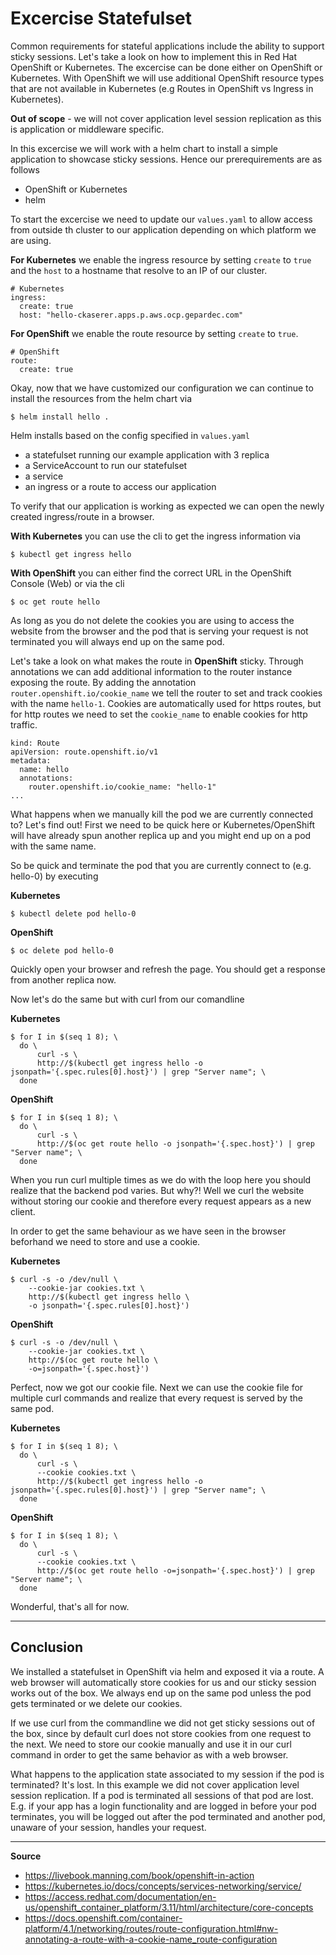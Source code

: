 # Excercise Statefulset

Common requirements for stateful applications include the ability to support sticky sessions. Let's take a look on how to implement this in Red Hat OpenShift or Kubernetes. The excercise can be done either on OpenShift or Kubernetes. With OpenShift we will use additional OpenShift resource types that are not available in Kubernetes (e.g Routes in OpenShift vs Ingress in Kubernetes).

**Out of scope** - we will not cover application level session replication as this is application or middleware specific.

In this excercise we will work with a helm chart to install a simple application to showcase sticky sessions. Hence our prerequirements are as follows

* OpenShift or Kubernetes
* helm

To start the excercise we need to update our `values.yaml` to allow access from outside th cluster to our application depending on which platform we are using.

**For Kubernetes** we enable the ingress resource by setting `create` to `true` and the `host` to a hostname that resolve to an IP of our cluster.

```
# Kubernetes
ingress:
  create: true
  host: "hello-ckaserer.apps.p.aws.ocp.gepardec.com"
```

**For OpenShift** we enable the route resource by setting `create` to `true`.

```
# OpenShift
route:
  create: true
```

Okay, now that we have customized our configuration we can continue to install the resources from the helm chart via

```
$ helm install hello .
```

Helm installs based on the config specified in `values.yaml`
* a statefulset running our example application with 3 replica
* a ServiceAccount to run our statefulset
* a service
* an ingress or a route to access our application

To verify that our application is working as expected we can open the newly created ingress/route in a browser. 

**With Kubernetes** you can use the cli to get the ingress information via

```
$ kubectl get ingress hello
```

**With OpenShift** you can either find the correct URL in the OpenShift Console (Web) or via the cli

```
$ oc get route hello
```

As long as you do not delete the cookies you are using to access the website from the browser and the pod that is serving your request is not terminated you will always end up on the same pod.

Let's take a look on what makes the route in **OpenShift** sticky. Through annotations we can add additional information to the router instance exposing the route. By adding the annotation `router.openshift.io/cookie_name` we tell the router to set and track cookies with the name `hello-1`. Cookies are automatically used for https routes, but for http routes we need to set the `cookie_name` to enable cookies for http traffic.

```
kind: Route
apiVersion: route.openshift.io/v1
metadata:
  name: hello
  annotations:
    router.openshift.io/cookie_name: "hello-1"
...
```

What happens when we manually kill the pod we are currently connected to? Let's find out! First we need to be quick here or Kubernetes/OpenShift will have already spun another replica up and you might end up on a pod with the same name.

So be quick and terminate the pod that you are currently connect to (e.g. hello-0) by executing

**Kubernetes**

```
$ kubectl delete pod hello-0
```

**OpenShift** 

```
$ oc delete pod hello-0
```

Quickly open your browser and refresh the page. You should get a response from another replica now.

Now let's do the same but with curl from our comandline

**Kubernetes**

```
$ for I in $(seq 1 8); \
  do \
      curl -s \
      http://$(kubectl get ingress hello -o jsonpath='{.spec.rules[0].host}') | grep "Server name"; \
  done
```

**OpenShift**

```
$ for I in $(seq 1 8); \
  do \
      curl -s \
      http://$(oc get route hello -o jsonpath='{.spec.host}') | grep "Server name"; \
  done
```

When you run curl multiple times as we do with the loop here you should realize that the backend pod varies. But why?! Well we curl the website without storing our cookie and therefore every request appears as a new client.

In order to get the same behaviour as we have seen in the browser beforhand we need to store and use a cookie.

**Kubernetes**

```
$ curl -s -o /dev/null \
    --cookie-jar cookies.txt \
    http://$(kubectl get ingress hello \
    -o jsonpath='{.spec.rules[0].host}')
```

**OpenShift**

```
$ curl -s -o /dev/null \
    --cookie-jar cookies.txt \
    http://$(oc get route hello \
    -o=jsonpath='{.spec.host}')
```

Perfect, now we got our cookie file. Next we can use the cookie file for multiple curl commands and realize that every request is served by the same pod.


**Kubernetes**

```
$ for I in $(seq 1 8); \
  do \
      curl -s \
      --cookie cookies.txt \
      http://$(kubectl get ingress hello -o jsonpath='{.spec.rules[0].host}') | grep "Server name"; \
  done
```

**OpenShift**

```
$ for I in $(seq 1 8); \
  do \
      curl -s \
      --cookie cookies.txt \
      http://$(oc get route hello -o=jsonpath='{.spec.host}') | grep "Server name"; \
  done
```

Wonderful, that's all for now.

---

## Conclusion

We installed a statefulset in OpenShift via helm and exposed it via a route. A web browser will automatically store cookies for us and our sticky session works out of the box. We always end up on the same pod unless the pod gets terminated or we delete our cookies.

If we use curl from the commandline we did not get sticky sessions out of the box, since by default curl does not store cookies from one request to the next. We need to store our cookie manually and use it in our curl command in order to get the same behavior as with a web browser.

What happens to the application state associated to my session if the pod is terminated? It's lost. In this example we did not cover application level session replication. If a pod is terminated all sessions of that pod are lost. E.g. if your app has a login functionality and are logged in before your pod terminates, you will be logged out after the pod terminated and another pod, unaware of your session, handles your request.

---

**Source**
* https://livebook.manning.com/book/openshift-in-action
* https://kubernetes.io/docs/concepts/services-networking/service/
* https://access.redhat.com/documentation/en-us/openshift_container_platform/3.11/html/architecture/core-concepts
* https://docs.openshift.com/container-platform/4.1/networking/routes/route-configuration.html#nw-annotating-a-route-with-a-cookie-name_route-configuration
